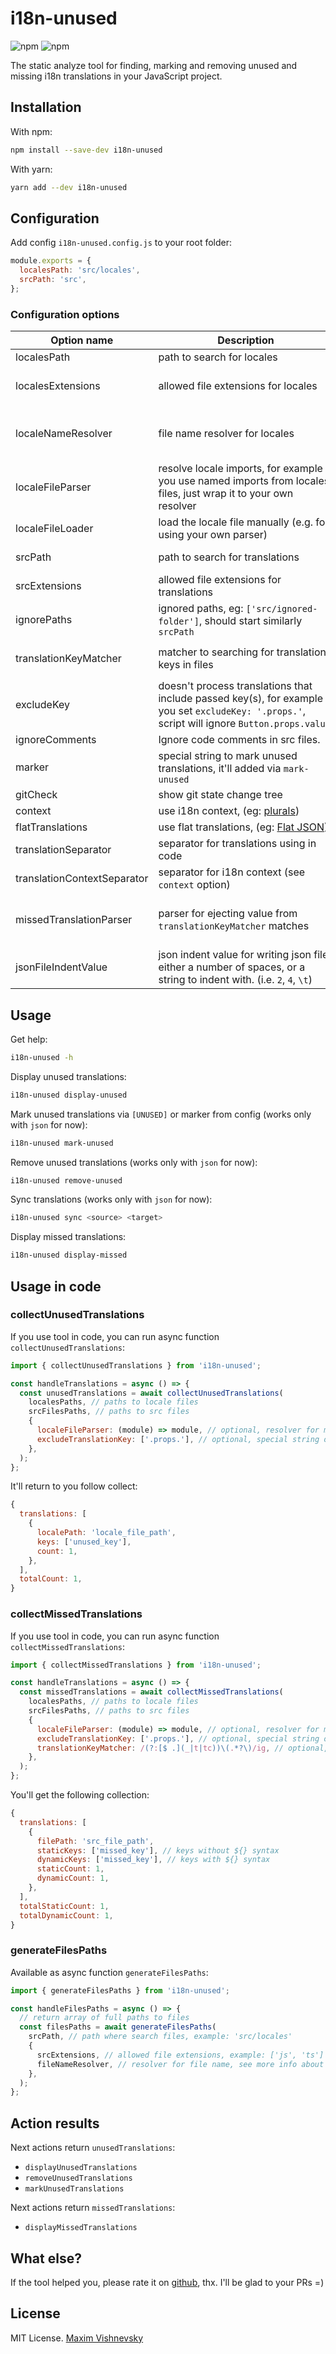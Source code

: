 # i18n-unused

![npm](https://img.shields.io/npm/v/i18n-unused?color=red&label=version&link=https://www.npmjs.com/package/i18n-unused)
![npm](https://img.shields.io/npm/dt/i18n-unused?color=green&link=https://www.npmjs.com/package/i18n-unused)

The static analyze tool for finding, marking and removing unused and missing i18n translations in your JavaScript project.

## Installation

With npm:
```bash
npm install --save-dev i18n-unused
```

With yarn:
```bash
yarn add --dev i18n-unused
```

## Configuration

Add config `i18n-unused.config.js` to your root folder:

```javascript
module.exports = {
  localesPath: 'src/locales',
  srcPath: 'src',
};
```
### Configuration options

| Option name | <div style="width: 280px">Description</div> | Required | Type | <div style="min-width: 100px">Default value</div> |
| --- | --- | --- | --- | --- |
| localesPath           | path to search for locales | yes | string | -
| localesExtensions     | allowed file extensions for locales | no | string[] | if not set `localeNameResolver`: ['json']
| localeNameResolver    | file name resolver for locales | no | RegExp, (name: string) => boolean | -
| localeFileParser      | resolve locale imports, for example if you use named imports from locales files, just wrap it to your own resolver | no | (module) => module | fn, return `module.default` or `module`
| localeFileLoader      | load the locale file manually (e.g. for using your own parser) | no | (filePath) => object | -
| srcPath               | path to search for translations | no | string | `''` (same as run folder)
| srcExtensions         | allowed file extensions for translations | no | string[] | ['js', 'ts', 'jsx', 'tsx', 'vue']
| ignorePaths           | ignored paths, eg: `['src/ignored-folder']`, should start similarly `srcPath` | no | string[] | -
| translationKeyMatcher | matcher to searching for translation keys in files | no | RegExp | RegExp, match `$_`, `$t`, `t`, `$tc`, `tc` and `i18nKey`
| excludeKey            | doesn't process translations that include passed key(s), for example if you set `excludeKey: '.props.'`, script will ignore `Button.props.value`. | no | string, string[] | -
| ignoreComments        | Ignore code comments in src files. | no | boolean | false
| marker                | special string to mark unused translations, it'll added via `mark-unused` | no | string | '[UNUSED]'
| gitCheck              | show git state change tree | no | boolean | false
| context               | use i18n context, (eg: [plurals](https://www.i18next.com/translation-function/context)) | no | boolean | true
| flatTranslations      | use flat translations, (eg: [Flat JSON](https://www.codeandweb.com/babeledit/documentation/file-formats#flat-json)) | no | boolean | false
| translationSeparator         | separator for translations using in code | no | string | '.'
| translationContextSeparator  | separator for i18n context (see `context` option) | no | string | '_'
| missedTranslationParser  | parser for ejecting value from `translationKeyMatcher` matches | no | RegExp, (v: string) => string | RegExp, match value inside rounded brackets
| jsonFileIndentValue  | json indent value for writing json file, either a number of spaces, or a string to indent with. (i.e. `2`, `4`, `\t`) | no | string , number | `2`

## Usage

Get help:
```bash
i18n-unused -h
```

Display unused translations:
```bash
i18n-unused display-unused
```

Mark unused translations via `[UNUSED]` or marker from config (works only with `json` for now):
```bash
i18n-unused mark-unused
```

Remove unused translations (works only with `json` for now):
```bash
i18n-unused remove-unused
```

Sync translations (works only with `json` for now):
```bash
i18n-unused sync <source> <target>
```

Display missed translations:
```bash
i18n-unused display-missed
```

## Usage in code

### collectUnusedTranslations

If you use tool in code, you can run async function `collectUnusedTranslations`:

```javascript
import { collectUnusedTranslations } from 'i18n-unused';

const handleTranslations = async () => {
  const unusedTranslations = await collectUnusedTranslations(
    localesPaths, // paths to locale files
    srcFilesPaths, // paths to src files
    {
      localeFileParser: (module) => module, // optional, resolver for module
      excludeTranslationKey: ['.props.'], // optional, special string or sting[] to exclude flat translations
    },
  );
};
```

It'll return to you follow collect:

```javascript
{
  translations: [
    {
      localePath: 'locale_file_path',
      keys: ['unused_key'],
      count: 1,
    },
  ],
  totalCount: 1,
}
```

### collectMissedTranslations

If you use tool in code, you can run async function `collectMissedTranslations`:

```javascript
import { collectMissedTranslations } from 'i18n-unused';

const handleTranslations = async () => {
  const missedTranslations = await collectMissedTranslations(
    localesPaths, // paths to locale files
    srcFilesPaths, // paths to src files
    {
      localeFileParser: (module) => module, // optional, resolver for module
      excludeTranslationKey: ['.props.'], // optional, special string or sting[] to exclude flat translations
      translationKeyMatcher: /(?:[$ .](_|t|tc))\(.*?\)/ig, // optional, match translation keys in files
    },
  );
};
```

You'll get the following collection:

```javascript
{
  translations: [
    {
      filePath: 'src_file_path',
      staticKeys: ['missed_key'], // keys without ${} syntax
      dynamicKeys: ['missed_key'], // keys with ${} syntax
      staticCount: 1,
      dynamicCount: 1,
    },
  ],
  totalStaticCount: 1,
  totalDynamicCount: 1,
}
```

### generateFilesPaths

Available as async function `generateFilesPaths`:

```javascript
import { generateFilesPaths } from 'i18n-unused';

const handleFilesPaths = async () => {
  // return array of full paths to files
  const filesPaths = await generateFilesPaths(
    srcPath, // path where search files, example: 'src/locales'
    {
      srcExtensions, // allowed file extensions, example: ['js', 'ts']
      fileNameResolver, // resolver for file name, see more info about 'localeNameResolver' option
    },
  );
};
```

## Action results

Next actions return `unusedTranslations`:
  - `displayUnusedTranslations`
  - `removeUnusedTranslations`
  - `markUnusedTranslations`

Next actions return `missedTranslations`:
- `displayMissedTranslations`

## What else?

If the tool helped you, please rate it on [github](https://github.com/mxmvshnvsk/i18n-unused), thx. I'll be glad to your PRs =)

## License

MIT License. [Maxim Vishnevsky](https://github.com/mxmvshnvsk)
